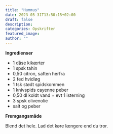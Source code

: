 ```yaml
---
title: "Hummus"
date: 2023-05-31T13:50:15+02:00
draft: false
description:
categories: Opskrifter
featured_image:
author: ""
---
```


**Ingredienser**

- 1 dåse kikærter
- 1 spsk tahin
- 0,50 citron, saften herfra
- 2 fed hvidløg
- 1 tsk stødt spidskommen
- 1 knivspids cayenne peber
- 0,50 dl koldt vand + evt 1 isterning
- 3 spsk olivenolie
- salt og peber

**Fremgangsmåde**

Blend det hele. Lad det køre længere end du tror.